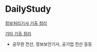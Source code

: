 # DailyStudy

[정보처리기사 기출 정리](https://github.com/Seulwoo/DailyStudy/blob/main/ComputerScience/IPEC/README.md)

[기타 기출 정리](https://github.com/Seulwoo/DailyStudy/blob/main/ComputerScience/ETC/README.md)
- 공무원 전산, 정보보안기사, 공기업 전산 등등
